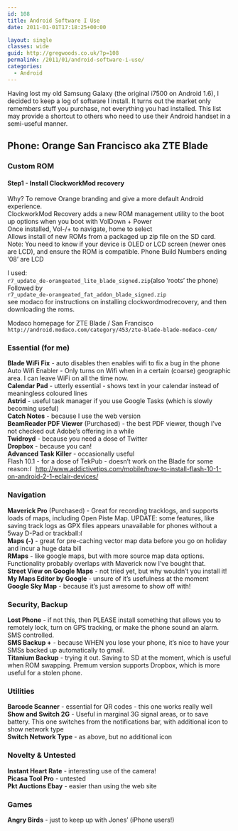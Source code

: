 ```yaml
---
id: 108
title: Android Software I Use
date: 2011-01-01T17:18:25+00:00

layout: single
classes: wide
guid: http://gregwoods.co.uk/?p=108
permalink: /2011/01/android-software-i-use/
categories:
  - Android
---
```

Having lost my old Samsung Galaxy (the original i7500 on Android 1.6), I decided to keep a log of software I install. It turns out the market only remembers stuff you purchase, not everything you had installed. This list may provide a shortcut to others who need to use their Android handset in a semi-useful manner.

## Phone: Orange San Francisco aka ZTE Blade

### Custom ROM

#### Step1 - Install ClockworkMod recovery

Why? To remove Orange branding and give a more default Android experience.  
ClockworkMod Recovery adds a new ROM management utility to the boot up options when you boot with VolDown + Power  
Once installed, Vol-/+ to navigate, home to select  
Allows install of new ROMs from a packaged up zip file on the SD card.  
Note: You need to know if your device is OLED or LCD screen (newer ones are LCD), and ensure the ROM is compatible. Phone Build Numbers ending ‘08’ are LCD

I used:  
`r7_update_de-orangeated_lite_blade_signed.zip`(also ‘roots’ the phone)  
Followed by  
`r7_update_de-orangeated_fat_addon_blade_signed.zip`  
see modaco for instructions on installing clockwordmodrecovery, and then downloading the roms.

Modaco homepage for ZTE Blade / San Francisco  
`http://android.modaco.com/category/453/zte-blade-blade-modaco-com/`

### Essential (for me)

**Blade WiFi Fix** - auto disables then enables wifi to fix a bug in the phone  
Auto Wifi Enabler - Only turns on Wifi when in a certain (coarse) geographic area. I can leave WiFi on all the time now.  
**Calendar Pad** - utterly essential - shows text in your calendar instead of meaningless coloured lines  
**Astrid** - useful task manager if you use Google Tasks (which is slowly becoming useful)  
**Catch Notes** - because I use the web version  
**BeamReader PDF Viewer** (Purchased) - the best PDF viewer, though I’ve not checked out Adobe’s offering in a while  
**Twidroyd** - because you need a dose of Twitter  
**Dropbox** - because you can!  
**Advanced Task Killer** - occasionally useful  
Flash 10.1 - for a dose of TekPub - doesn’t work on the Blade for some reason<img src="https://gregwoods.co.uk/wp-includes/images/smilies/frownie.png" alt=":(" class="wp-smiley" style="height: 1em; max-height: 1em;" /> http://www.addictivetips.com/mobile/how-to-install-flash-10-1-on-android-2-1-eclair-devices/

### Navigation

**Maverick Pro** (Purchased) - Great for recording tracklogs, and supports loads of maps, including Open Piste Map. UPDATE: some features, like saving track logs as GPX files appears unavailable for phones without a 5way D-Pad or trackball<img src="https://gregwoods.co.uk/wp-includes/images/smilies/frownie.png" alt=":(" class="wp-smiley" style="height: 1em; max-height: 1em;" />  
**Maps (-)** - great for pre-caching vector map data before you go on holiday and incur a huge data bill  
**RMaps** - like google maps, but with more source map data options. Functionality probably overlaps with Maverick now I’ve bought that.  
**Street View on Google Maps** - not tried yet, but why wouldn’t you install it!  
**My Maps Editor by Google** - unsure of it’s usefulness at the moment  
**Google Sky Map** - because it’s just awesome to show off with!

### Security, Backup

**Lost Phone** - if not this, then PLEASE install something that allows you to remotely lock, turn on GPS tracking, or make the phone sound an alarm. SMS controlled.  
**SMS Backup +** - because WHEN you lose your phone, it’s nice to have your SMSs backed up automatically to gmail.  
**Titanium Backup** - trying it out. Saving to SD at the moment, which is useful when ROM swapping. Premum version supports Dropbox, which is more useful for a stolen phone.

### Utilities

**Barcode Scanner** - essential for QR codes - this one works really well  
**Show and Switch 2G** - Useful in marginal 3G signal areas, or to save battery. This one switches from the notifications bar, with additional icon to show network type  
**Switch Network Type** - as above, but no additional icon

### Novelty & Untested

**Instant Heart Rate** - interesting use of the camera!  
**Picasa Tool Pro** - untested  
**Pkt Auctions Ebay** - easier than using the web site

### Games

**Angry Birds** - just to keep up with Jones’ (iPhone users!)